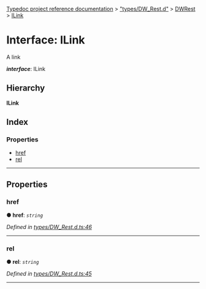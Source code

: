 [Typedoc project reference documentation](../README.md) > ["types/DW_Rest.d"](../modules/_types_dw_rest_d_.md) > [DWRest](../modules/_types_dw_rest_d_.dwrest.md) > [ILink](../interfaces/_types_dw_rest_d_.dwrest.ilink.md)

# Interface: ILink

A link

*__interface__*: ILink

## Hierarchy

**ILink**

## Index

### Properties

* [href](_types_dw_rest_d_.dwrest.ilink.md#href)
* [rel](_types_dw_rest_d_.dwrest.ilink.md#rel)

---

## Properties

<a id="href"></a>

###  href

**● href**: *`string`*

*Defined in [types/DW_Rest.d.ts:46](https://github.com/DocuWare/REST-Sample-TS/blob/master/src/types/DW_Rest.d.ts#L46)*

___
<a id="rel"></a>

###  rel

**● rel**: *`string`*

*Defined in [types/DW_Rest.d.ts:45](https://github.com/DocuWare/REST-Sample-TS/blob/master/src/types/DW_Rest.d.ts#L45)*

___

